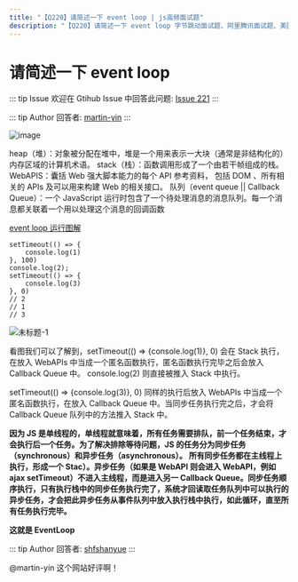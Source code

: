 ```yaml
---
title: "【Q220】请简述一下 event loop | js高频面试题"
description: "【Q220】请简述一下 event loop 字节跳动面试题、阿里腾讯面试题、美团小米面试题。"
---
```


# 请简述一下 event loop

::: tip Issue
欢迎在 Gtihub Issue 中回答此问题: [Issue 221](https://github.com/shfshanyue/Daily-Question/issues/221)
:::

::: tip Author
回答者: [martin-yin](https://github.com/martin-yin)
:::

![image](https://user-images.githubusercontent.com/19162008/109372242-850c0980-78e3-11eb-8fe6-ecb15fa5e480.png)

heap（堆）：对象被分配在堆中，堆是一个用来表示一大块（通常是非结构化的）内存区域的计算机术语。
stack（栈）：函数调用形成了一个由若干帧组成的栈。
WebAPIS：囊括 Web 强大脚本能力的每个 API 参考资料， 包括 DOM 、所有相关的 APIs 及可以用来构建 Web 的相关接口。
队列（event queue || Callback Queue）：一个 JavaScript 运行时包含了一个待处理消息的消息队列。每一个消息都关联着一个用以处理这个消息的回调函数

[event loop 运行图解](http://latentflip.com/loupe/?code=c2V0VGltZW91dChmdW5jdGlvbigpewogICAgY29uc29sZS5sb2coJzEnKQp9LDApOwoKbmV3oCBQcm9taXNlKGZ1bmN0aW9uKHJlc29sdmUpewoKoCBjb25zb2xlLmxvZygnMicpOwoKoCByZXNvbHZlKCk7Cgp9KS50aGVuKGZ1bmN0aW9uKCl7Cgpjb25zb2xlLmxvZygnMycpCgp9KTsKCmNvbnNvbGUubG9nKCc0Jyk7Cg%3D%3D!!!PGJ1dHRvbj5DbGljayBtZSE8L2J1dHRvbj4%3D)

```
setTimeout(() => {
    console.log(1)
}, 100)
console.log(2);
setTimeout(() => {
    console.log(3)
}, 0)
// 2
// 1
// 3
```

![未标题-1](https://user-images.githubusercontent.com/19162008/109375818-9c0a2600-78fa-11eb-8a0f-1d65394fb6a6.gif)

看图我们可以了解到，setTimeout(() => {console.log(1)}, 0) 会在 Stack 执行，在放入 WebAPIs 中当成一个匿名函数执行，匿名函数执行完毕之后会放入 Callback Queue 中。
console.log(2) 则直接被推入 Stack 中执行。

setTimeout(() => {console.log(3)}, 0) 同样的执行后放入 WebAPIs 中当成一个匿名函数执行，在放入 Callback Queue 中。当同步任务执行完之后，才会将 Callback Queue 队列中的方法推入 Stack 中。

**因为 JS 是单线程的，单线程就意味着，所有任务需要排队，前一个任务结束，才会执行后一个任务。为了解决排除等待问题，JS 的任务分为同步任务（synchronous）和异步任务（asynchronous）。
所有同步任务都在主线程上执行，形成一个 Stac）。异步任务（如果是 WebAPI 则会进入 WebAPI，例如 ajax setTimeout）不进入主线程，而是进入另一 Callback Queue。同步任务顺序执行，只有执行栈中的同步任务执行完了，系统才回读取任务队列中可以执行的异步任务，才会把此异步任务从事件队列中放入执行栈中执行，如此循环，直至所有任务执行完毕。**

**这就是 EventLoop**

::: tip Author
回答者: [shfshanyue](https://github.com/shfshanyue)
:::

@martin-yin 这个网站好评啊！
